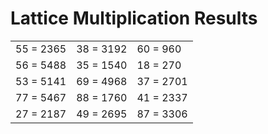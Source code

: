 # Lattice Multiplication Results

|   |   |   |
|---|---|---|
| 55 = 2365 | 38 = 3192 | 60 = 960 |
| 56 = 5488 | 35 = 1540 | 18 = 270 |
| 53 = 5141 | 69 = 4968 | 37 = 2701 |
| 77 = 5467 | 88 = 1760 | 41 = 2337 |
| 27 = 2187 | 49 = 2695 | 87 = 3306 |
